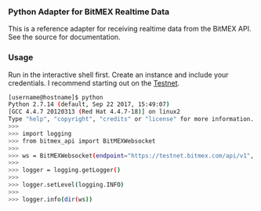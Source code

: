 ### Python Adapter for BitMEX Realtime Data

This is a reference adapter for receiving realtime data from the BitMEX API. See the source for documentation.

### Usage

Run in the interactive shell first. Create an instance and include your credentials. I recommend starting out on the
[Testnet](https://testnet.bitmex.com).

```bash
[username@hostname]$ python
Python 2.7.14 (default, Sep 22 2017, 15:49:07) 
[GCC 4.4.7 20120313 (Red Hat 4.4.7-18)] on linux2
Type "help", "copyright", "credits" or "license" for more information.
>>>
>>> import logging
>>> from bitmex_api import BitMEXWebsocket
>>>
>>> ws = BitMEXWebsocket(endpoint="https://testnet.bitmex.com/api/v1", symbol="XBTUSD",api_key="your_key",api_secret="your_secret")
>>>
>>> logger = logging.getLogger()
>>>
>>> logger.setLevel(logging.INFO)
>>> 
>>> logger.info(dir(ws))

```



